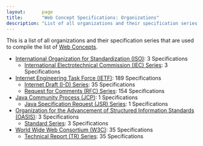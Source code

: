 ```yaml
---
layout:      page
title:       "Web Concept Specifications: Organizations"
description: "List of all organizations and their specification series that are used to compile the list of Web Concepts"
---
```


This is a list of all organizations and their specification series that are used to compile the list of [Web Concepts](../concepts).

* [International Organization for Standardization (ISO)](ISO/): 3 Specifications
  * [International Electrotechnical Commission (IEC) Series](ISO/IEC/ "Series overview"): 3 Specifications
* [Internet Engineering Task Force (IETF)](IETF/): 189 Specifications
  * [Internet Draft (I-D) Series](IETF/I-D/ "Series overview"): 35 Specifications
  * [Request for Comments (RFC) Series](IETF/RFC/ "Series overview"): 154 Specifications
* [Java Community Process (JCP)](JCP/): 1 Specifications
  * [Java Specification Request (JSR) Series](JCP/JSR/ "Series overview"): 1 Specifications
* [Organization for the Advancement of Structured Information Standards (OASIS)](OASIS/): 3 Specifications
  * [Standard Series](OASIS/standard/ "Series overview"): 3 Specifications
* [World Wide Web Consortium (W3C)](W3C/): 35 Specifications
  * [Technical Report (TR) Series](W3C/TR/ "Series overview"): 35 Specifications
